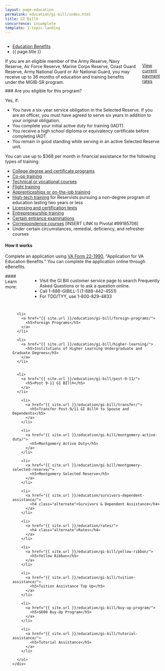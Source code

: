 ```yaml
---
layout: page-education
permalink: education/gi-bill/index.html
title: GI Bill®
concurrence: incomplete
template: 1-topic-landing
---
```


<div class="splash" markdown="0">
<div class="row" markdown="0">
<div class="small-12 columns" markdown="0">

<ul class="breadcrumbs" role="menubar" aria-label="Primary">
<li class="parent"><a href="{{ site.url }}/education/">Education Benefits</a></li>
<li class="active">{{ page.title }}</li>
</ul>

</div>
</div>
</div>

<div class="main" role="main" markdown="0">

<div class="section one" markdown="0">
<div class="primary" markdown="0">
<div class="row" markdown="0">
<div class="small-12 columns" markdown="1">
If you are an eligible member of the Army Reserve, Navy Reserve, Air Force Reserve, Marine Corps Reserve, Coast Guard Reserve, Army National Guard or Air National Guard, you may receive up to 36 months of education and training benefits under the MGIB-SR program.

[View current payment rates](http://www.benefits.va.gov/gibill/resources/benefits_resources/rate_tables.asp#ch1606)
</div>
<div class="small-12 columns" markdown="1">
<div class="call-out">
### Are you eligible for this program?

Yes, if:

- You have a six-year service obligation in the Selected Reserve. If you are an officer, you must have agreed to serve six years in addition to your original obligation.
- You complete your initial active duty for training (IADT).
- You receive a high school diploma or equivalency certificate before completing IADT.
- You remain in good standing while serving in an active Selected Reserve unit.

You can use up to $368 per month in financial assistance for the following types of training:

- [College degree and certificate programs](http://www.benefits.va.gov/gibill/higher_learning.asp)
- [Co-op training](http://www.benefits.va.gov/gibill/coop_training.asp)
- [Technical or vocational courses](http://www.benefits.va.gov/gibill/non_college_degree.asp)
- [Flight training](http://www.benefits.va.gov/gibill/flight_training.asp)
- [Apprenticeships or on-the-job training](http://www.benefits.va.gov/gibill/onthejob_apprenticeship.asp)
- [High-tech training](http://www.benefits.va.gov/gibill/accelerated_payments.asp) for Reservists pursuing a non-degree program of education lasting two years or less
- [Licensing and certification tests](http://www.benefits.va.gov/gibill/licensing_certification.asp)
- [Entrepreneurship training](http://www.benefits.va.gov/gibill/entrepreneurship_training.asp)
- [Certain entrance examinations](http://www.benefits.va.gov/gibill/national_testing.asp)
- [Correspondence courses](http://www.benefits.va.gov/gibill/corresponence_training.asp) [INSERT LINK to Pivotal #99185706]
- Under certain circumstances, remedial, deficiency, and refresher courses

#### How it works

Complete an application using [VA Form 22-1990](http://www.vba.va.gov/pubs/forms/VBA-22-1990-ARE.pdf), "Application for VA Education Benefits." You can complete the application online through eBenefits.
</div>
</div>

<div class="small-12 columns" markdown="1">
#### Learn more:

- Visit the GI Bill customer service page to search Frequently Asked Questions or to ask a question online.
- Call 1-888-GIBILL-1 (1-888-442-4551)
- For TDD/TYY, use 1-800-829-4833
</div>
</div>
</div>
</div>

<div class="navigation">
  <div class="row">
    <div class="small-12 columns">
      <ul class="small-block-grid-1 medium-block-grid-3 cards small">

      <li>
        <a href="{{ site.url }}/education/gi-bill/foreign-programs/">
          <h5>Foreign Programs</h5>
        </a>
      </li>

      <li>
        <a href="{{ site.url }}/education/gi-bill/higher-learning/">
          <h5>Institutions of Higher Learning Undergraduate and Graduate Degrees</h5>
        </a>
      </li>


      <li>
        <a href="{{ site.url }}/education/gi-bill/post-9-11/">
          <h5>Post 9-11 GI BIll®</h5>
        </a>
      </li>

        <li>
          <a href="{{ site.url }}/education/gi-bill/transfer/">
            <h5>Transfer Post-9/11 GI Bill® to Spouse and Dependents</h5>
          </a>
        </li>    

        <li>
          <a href="{{ site.url }}/education/gi-bill/montgomery-active-duty/">
            <h5>Montgomery Active Duty</h5>
          </a>
        </li>

        <li>
          <a href="{{ site.url }}/education/gi-bill/montgomery-selected-reserve/">
            <h5>Montgomery Selected Reserve</h5>
          </a>
        </li>

        <li>
          <a href="{{ site.url }}/education/survivors-dependent-assistance/">
            <h4 class="alternate">Survivors & Dependent Assistance</h4>
          </a>
        </li>

        <li>
          <a href="{{ site.url }}/education/rates/">
            <h4 class="alternate">Rates</h4>
          </a>
        </li>

        <li>
          <a href="{{ site.url }}/education/gi-bill/yellow-ribbon/">
            <h5>Yellow Ribbon</h5>
          </a>
        </li>

        <li>
          <a href="{{ site.url }}/education/gi-bill/tuition-assistance/">
            <h5>Tuition Assistance Top Up</h5>
          </a>
        </li>

        <li>
          <a href="{{ site.url }}/education/gi-bill/buy-up-program/">
            <h5>$600 Buy-Up Program</h5>
          </a>
        </li>

        <li>
          <a href="{{ site.url }}/education/gi-bill/tutorial-assistance/">
            <h5>Tutorial Assistance</h5>
          </a>
        </li>

      </ul>
    </div>
  </div>
</div>
